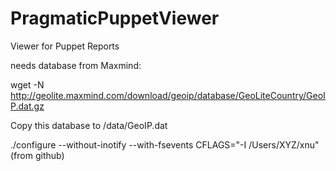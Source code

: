PragmaticPuppetViewer
=====================

Viewer for Puppet Reports

needs database from Maxmind:

wget -N http://geolite.maxmind.com/download/geoip/database/GeoLiteCountry/GeoIP.dat.gz

Copy this database to /data/GeoIP.dat



./configure --without-inotify --with-fsevents CFLAGS="-I /Users/XYZ/xnu" (from github)


